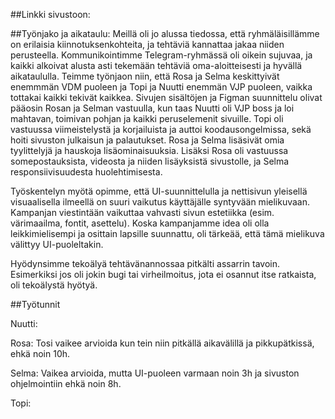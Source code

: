 ##Linkki sivustoon:

##Työnjako ja aikataulu:
 Meillä oli jo alussa tiedossa, että ryhmäläisillämme on erilaisia kiinnotuksenkohteita, ja tehtäviä kannattaa jakaa niiden perusteella. Kommunikointimme Telegram-ryhmässä oli oikein sujuvaa, ja kaikki alkoivat alusta asti tekemään tehtäviä oma-aloitteisesti ja hyvällä aikataululla. Teimme työnjaon niin, että Rosa ja Selma keskittyivät enemmmän VDM puoleen ja Topi ja Nuutti enemmän VJP puoleen, vaikka tottakai kaikki tekivät kaikkea. Sivujen sisältöjen ja Figman suunnittelu olivat pääosin Rosan ja Selman vastuulla, kun taas Nuutti oli VJP boss ja loi mahtavan, toimivan pohjan ja kaikki peruselemenit sivuille. Topi oli vastuussa viimeistelystä ja korjailuista ja auttoi koodausongelmissa, sekä hoiti sivuston julkaisun ja palautukset. Rosa ja Selma lisäsivät omia tyylittelyjä ja hauskoja lisäominaisuuksia. Lisäksi Rosa oli vastuussa somepostauksista, videosta ja niiden lisäyksistä sivustolle, ja Selma responsiivisuudesta huolehtimisesta.

Työskentelyn myötä opimme, että UI-suunnittelulla ja nettisivun yleisellä visuaalisella ilmeellä on suuri vaikutus käyttäjälle syntyvään mielikuvaan. Kampanjan viestintään vaikuttaa vahvasti sivun estetiikka (esim. värimaailma, fontit, asettelu). Koska kampanjamme idea oli olla leikkimielisempi ja osittain lapsille suunnattu, oli tärkeää, että tämä mielikuva välittyy UI-puoleltakin.

Hyödynsimme tekoälyä tehtävänannossaa pitkälti assarrin tavoin. Esimerkiksi jos oli jokin bugi tai virheilmoitus, jota ei osannut itse ratkaista, oli tekoälystä hyötyä.

##Työtunnit 

Nuutti:

Rosa: 
Tosi vaikee arvioida kun tein niin pitkällä aikavälillä ja pikkupätkissä, ehkä noin 10h.

Selma:
Vaikea arvioida, mutta UI-puoleen varmaan noin 3h ja sivuston ohjelmointiin ehkä noin 8h.

Topi:
